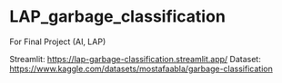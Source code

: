 # LAP_garbage_classification
For Final Project (AI, LAP)

Streamlit: https://lap-garbage-classification.streamlit.app/
Dataset: https://www.kaggle.com/datasets/mostafaabla/garbage-classification
